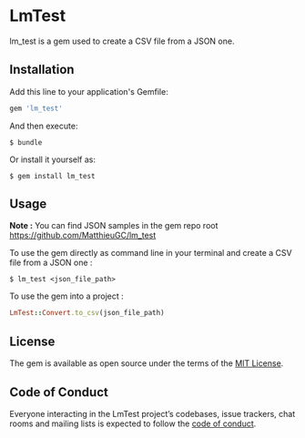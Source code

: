 # LmTest

lm_test is a gem used to create a CSV file from a JSON one.

## Installation

Add this line to your application's Gemfile:

```ruby
gem 'lm_test'
```

And then execute:

    $ bundle

Or install it yourself as:

    $ gem install lm_test

## Usage

**Note :** You can find JSON samples in the gem repo root https://github.com/MatthieuGC/lm_test

To use the gem directly as command line in your terminal and create a CSV file from a JSON one :

    $ lm_test <json_file_path>

To use the gem into a project :

```ruby
LmTest::Convert.to_csv(json_file_path)
```

## License

The gem is available as open source under the terms of the [MIT License](https://opensource.org/licenses/MIT).

## Code of Conduct

Everyone interacting in the LmTest project’s codebases, issue trackers, chat rooms and mailing lists is expected to follow the [code of conduct](https://github.com/[USERNAME]/lm_test/blob/master/CODE_OF_CONDUCT.md).
